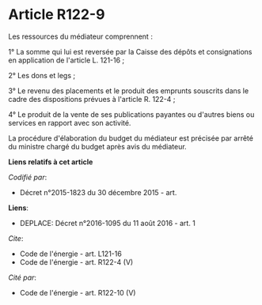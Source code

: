 # Article R122-9

Les ressources du médiateur comprennent : 

1° La somme qui lui est reversée par la Caisse des dépôts et consignations en application de l'article L. 121-16 ;

2° Les dons et legs ; 

3° Le revenu des placements et le produit des emprunts souscrits dans le cadre des dispositions prévues à l'article R.
122-4 ; 

4° Le produit de la vente de ses publications payantes ou d'autres biens ou services en rapport avec son activité. 

La procédure d'élaboration du budget du médiateur est précisée par arrêté du ministre chargé du budget après avis du
médiateur.

**Liens relatifs à cet article**

_Codifié par_:

  - Décret n°2015-1823 du 30 décembre 2015 - art.

**Liens**:

  - DEPLACE: Décret n°2016-1095 du 11 août 2016 - art. 1

_Cite_:

  - Code de l'énergie - art. L121-16
  - Code de l'énergie - art. R122-4 (V)

_Cité par_:

  - Code de l'énergie - art. R122-10 (V)
